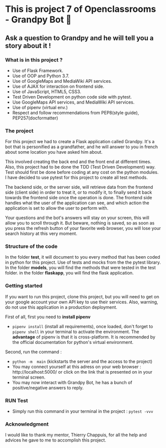 # This is project 7 of Openclassrooms - Grandpy Bot :snake:

## Ask a question to Grandpy and he will tell you a story about it !

### What is in this project ?
- Use of Flask Framework.
- Use of OOP and Python 3.7.
- Use of GoogleMaps and MediaWiki API services.
- Use of AJAX for interaction on frontend side.
- Use of JavaScript, HTML5, CSS3.
- Test Driven Development on python code side with pytest.
- Use GoogleMaps API services, and MediaWiki API services.
- Use of pipenv (virtual env.)
- Respect and follow recommendations from PEP8(style guide),
 PEP257(docformatter)

### The project
For this project we had to create a Flask application called Grandpy.
It's a bot that is personified as a grandfather, and he will answer 
to you in french about some location you have asked him about.

This involved creating the back end and the front end at different times.
Also, this project had to be done the TDD (Test Driven Development) way. 
Test should first be done before coding at any cost on the python modules. 
I have decided to use pytest for this project to create all test methods.

The backend side, or the server side, will retrieve data from the frontend side (client side)
in order to treat it, or to modify it, to finally send it back towards the frontend side once
the operation is done.
The frontend side handles what the user of the application can see, and which action
the application is set to allow the user to perform with.

Your questions and the bot's answers will stay on your screen, this will allow you to scroll
through it. But beware, nothing is saved, so as soon as you press the refresh
button of your favorite web browser, you will lose your search history at this very moment.


### Structure of the code
In the folder **test**, it will document to you every method that has
been coded in python for this project. Use of tests and mocks from the
the pytest library.
In the folder **models**, you will find the methods that were
tested in the test folder.
in the folder **flaskapp**, you will find the flask application.


###  Getting started

If you want to run this project, clone this project,
but you will need to get on your google account your own
API key to use their services. Also, warning, do not use this
application in a production deployment.


First of all, first you need to **install pipenv**
* `pipenv install` (install all requirements), once loaded, don't
forget to `pipenv shell` in your terminal to activate  the environment.
The **advantage** of pipenv is that it is cross-platform. It is 
recommended by the official documentation for python's virtual
environment.

Second, run the command :
* `python -m  main` (kickstarts the server and the access to the project)
* You may connect yourself at this adress on your web browser : http://localhost:5000/ or click on
the link that is presented on in your terminal screen.
* You may now interact with Grandpy Bot, he has a bunch of positive/negative answers to reply.

### RUN Test
* Simply run this command in your terminal in the project : `pytest -vvv`


### Acknowledgment
I would like to thank my mentor, Thierry Chappuis, for all the help
and advices he gave to me to accomplish this project.